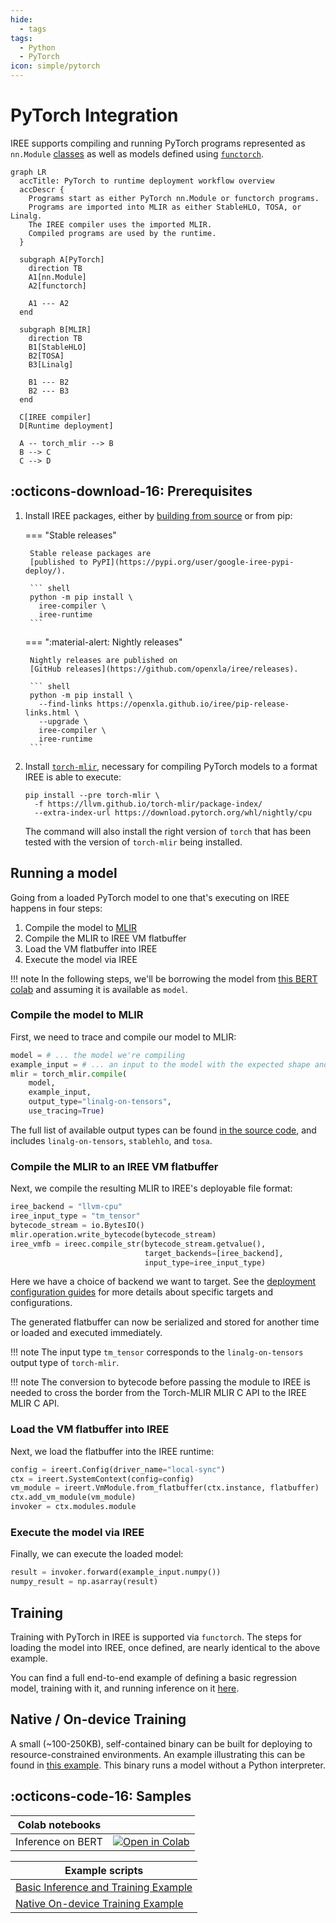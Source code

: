 ```yaml
---
hide:
  - tags
tags:
  - Python
  - PyTorch
icon: simple/pytorch
---
```


# PyTorch Integration

IREE supports compiling and running PyTorch programs represented as
`nn.Module` [classes](https://pytorch.org/docs/stable/generated/torch.nn.Module.html)
as well as models defined using [`functorch`](https://pytorch.org/functorch/).

``` mermaid
graph LR
  accTitle: PyTorch to runtime deployment workflow overview
  accDescr {
    Programs start as either PyTorch nn.Module or functorch programs.
    Programs are imported into MLIR as either StableHLO, TOSA, or Linalg.
    The IREE compiler uses the imported MLIR.
    Compiled programs are used by the runtime.
  }

  subgraph A[PyTorch]
    direction TB
    A1[nn.Module]
    A2[functorch]

    A1 --- A2
  end

  subgraph B[MLIR]
    direction TB
    B1[StableHLO]
    B2[TOSA]
    B3[Linalg]

    B1 --- B2
    B2 --- B3
  end

  C[IREE compiler]
  D[Runtime deployment]

  A -- torch_mlir --> B
  B --> C
  C --> D
```

## :octicons-download-16: Prerequisites

1. Install IREE packages, either by
    [building from source](../../building-from-source/getting-started.md#python-bindings)
    or from pip:

    === "Stable releases"

        Stable release packages are
        [published to PyPI](https://pypi.org/user/google-iree-pypi-deploy/).

        ``` shell
        python -m pip install \
          iree-compiler \
          iree-runtime
        ```

    === ":material-alert: Nightly releases"

        Nightly releases are published on
        [GitHub releases](https://github.com/openxla/iree/releases).

        ``` shell
        python -m pip install \
          --find-links https://openxla.github.io/iree/pip-release-links.html \
          --upgrade \
          iree-compiler \
          iree-runtime
        ```

2. Install [`torch-mlir`](https://github.com/llvm/torch-mlir), necessary for
    compiling PyTorch models to a format IREE is able to execute:

    ```shell
    pip install --pre torch-mlir \
      -f https://llvm.github.io/torch-mlir/package-index/
      --extra-index-url https://download.pytorch.org/whl/nightly/cpu
    ```

    The command will also install the right version of `torch` that has been tested
    with the version of `torch-mlir` being installed.

## Running a model

Going from a loaded PyTorch model to one that's executing on IREE happens in
four steps:

1. Compile the model to [MLIR](https://mlir.llvm.org)
2. Compile the MLIR to IREE VM flatbuffer
3. Load the VM flatbuffer into IREE
4. Execute the model via IREE

!!! note
    In the following steps, we'll be borrowing the model from
    [this BERT colab](https://github.com/iree-org/iree-torch/blob/main/examples/bert.ipynb)
    and assuming it is available as `model`.

### Compile the model to MLIR

First, we need to trace and compile our model to MLIR:

```python
model = # ... the model we're compiling
example_input = # ... an input to the model with the expected shape and dtype
mlir = torch_mlir.compile(
    model,
    example_input,
    output_type="linalg-on-tensors",
    use_tracing=True)
```

The full list of available output types can be found
[in the source code](https://github.com/llvm/torch-mlir/blob/main/python/torch_mlir/__init__.py),
and includes `linalg-on-tensors`, `stablehlo`, and `tosa`.

### Compile the MLIR to an IREE VM flatbuffer

Next, we compile the resulting MLIR to IREE's deployable file format:

```python
iree_backend = "llvm-cpu"
iree_input_type = "tm_tensor"
bytecode_stream = io.BytesIO()
mlir.operation.write_bytecode(bytecode_stream)
iree_vmfb = ireec.compile_str(bytecode_stream.getvalue(),
                              target_backends=[iree_backend],
                              input_type=iree_input_type)
```

Here we have a choice of backend we want to target. See the
[deployment configuration guides](../deployment-configurations/index.md)
for more details about specific targets and configurations.

The generated flatbuffer can now be serialized and stored for another time or
loaded and executed immediately.

!!! note
    The input type `tm_tensor` corresponds to the `linalg-on-tensors`
    output type of `torch-mlir`.

!!! note
    The conversion to bytecode before passing the module to IREE is needed
    to cross the border from the Torch-MLIR MLIR C API to the IREE MLIR C API.

### Load the VM flatbuffer into IREE

Next, we load the flatbuffer into the IREE runtime:

```python
config = ireert.Config(driver_name="local-sync")
ctx = ireert.SystemContext(config=config)
vm_module = ireert.VmModule.from_flatbuffer(ctx.instance, flatbuffer)
ctx.add_vm_module(vm_module)
invoker = ctx.modules.module
```

### Execute the model via IREE

Finally, we can execute the loaded model:

```python
result = invoker.forward(example_input.numpy())
numpy_result = np.asarray(result)
```

## Training

Training with PyTorch in IREE is supported via `functorch`. The steps for
loading the model into IREE, once defined, are nearly identical to the above
example.

You can find a full end-to-end example of defining a basic regression model,
training with it, and running inference on it
[here](https://github.com/iree-org/iree-torch/blob/main/examples/regression.py).

## Native / On-device Training

A small (~100-250KB), self-contained binary can be built for deploying to
resource-constrained environments. An example illustrating this can be found in
[this example](https://github.com/iree-org/iree-torch/tree/main/examples/native_training).
This binary runs a model without a Python interpreter.

## :octicons-code-16: Samples

| Colab notebooks |  |
| -- | -- |
Inference on BERT | [![Open in Colab](https://colab.research.google.com/assets/colab-badge.svg)](https://colab.research.google.com/github/iree-org/iree-torch/blob/main/examples/bert.ipynb)

| Example scripts |
| -- |
| [Basic Inference and Training Example](https://github.com/iree-org/iree-torch/blob/main/examples/regression.py) |
| [Native On-device Training Example](https://github.com/iree-org/iree-torch/tree/main/examples/native_training) |
